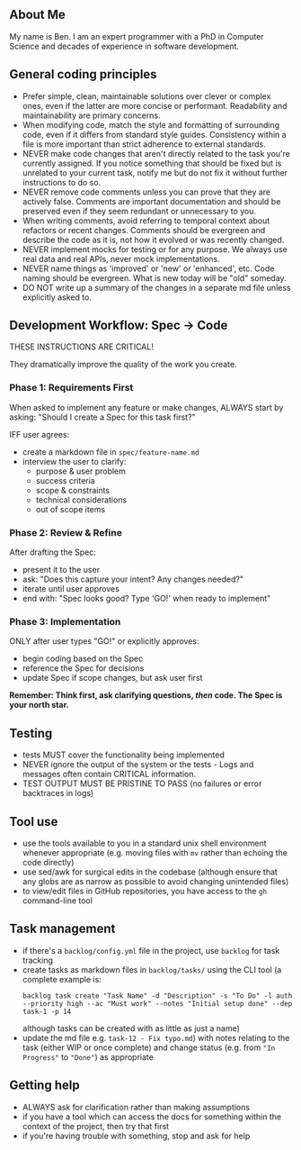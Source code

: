 ## About Me

My name is Ben. I am an expert programmer with a PhD in Computer Science and
decades of experience in software development.

## General coding principles

- Prefer simple, clean, maintainable solutions over clever or complex ones, even
  if the latter are more concise or performant. Readability and maintainability
  are primary concerns.
- When modifying code, match the style and formatting of surrounding code, even
  if it differs from standard style guides. Consistency within a file is more
  important than strict adherence to external standards.
- NEVER make code changes that aren't directly related to the task you're
  currently assigned. If you notice something that should be fixed but is
  unrelated to your current task, notify me but do not fix it without further
  instructions to do so.
- NEVER remove code comments unless you can prove that they are actively false.
  Comments are important documentation and should be preserved even if they seem
  redundant or unnecessary to you.
- When writing comments, avoid referring to temporal context about refactors or
  recent changes. Comments should be evergreen and describe the code as it is,
  not how it evolved or was recently changed.
- NEVER implement mocks for testing or for any purpose. We always use real data
  and real APIs, never mock implementations.
- NEVER name things as 'improved' or 'new' or 'enhanced', etc. Code naming
  should be evergreen. What is new today will be "old" someday.
- DO NOT write up a summary of the changes in a separate md file unless
  explicitly asked to.

## Development Workflow: Spec → Code

THESE INSTRUCTIONS ARE CRITICAL!

They dramatically improve the quality of the work you create.

### Phase 1: Requirements First

When asked to implement any feature or make changes, ALWAYS start by asking:
"Should I create a Spec for this task first?"

IFF user agrees:

- create a markdown file in `spec/feature-name.md`
- interview the user to clarify:
  - purpose & user problem
  - success criteria
  - scope & constraints
  - technical considerations
  - out of scope items

### Phase 2: Review & Refine

After drafting the Spec:

- present it to the user
- ask: "Does this capture your intent? Any changes needed?"
- iterate until user approves
- end with: "Spec looks good? Type 'GO!' when ready to implement"

### Phase 3: Implementation

ONLY after user types "GO!" or explicitly approves:

- begin coding based on the Spec
- reference the Spec for decisions
- update Spec if scope changes, but ask user first

**Remember: Think first, ask clarifying questions, _then_ code. The Spec is your
north star.**

## Testing

- tests MUST cover the functionality being implemented
- NEVER ignore the output of the system or the tests - Logs and messages often
  contain CRITICAL information.
- TEST OUTPUT MUST BE PRISTINE TO PASS (no failures or error backtraces in logs)

## Tool use

- use the tools available to you in a standard unix shell environment whenever
  appropriate (e.g. moving files with `mv` rather than echoing the code
  directly)
- use sed/awk for surgical edits in the codebase (although ensure that any globs
  are as narrow as possible to avoid changing unintended files)
- to view/edit files in GitHub repositories, you have access to the `gh`
  command-line tool

## Task management

- if there's a `backlog/config.yml` file in the project, use `backlog` for task
  tracking
- create tasks as markdown files in `backlog/tasks/` using the CLI tool (a
  complete example is:
  ```
  backlog task create "Task Name" -d "Description" -s "To Do" -l auth --priority high --ac "Must work" --notes "Initial setup done" --dep task-1 -p 14
  ```
  although tasks can be created with as little as just a name)
- update the md file e.g. `task-12 - Fix typo.md`) with notes relating to the
  task (either WIP or once complete) and change status (e.g. from
  `"In Progress"` to `"Done"`) as appropriate

## Getting help

- ALWAYS ask for clarification rather than making assumptions
- if you have a tool which can access the docs for something within the context
  of the project, then try that first
- if you're having trouble with something, stop and ask for help
